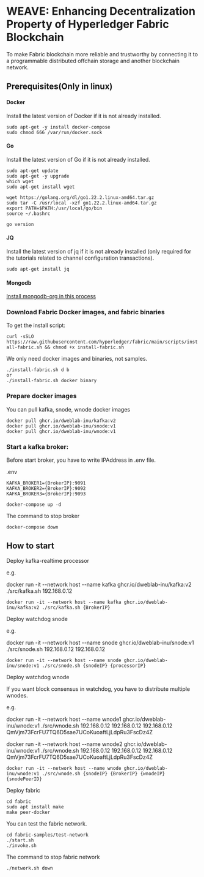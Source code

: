 # WEAVE: Enhancing Decentralization Property of Hyperledger Fabric Blockchain

To make Fabric blockchain more reliable and trustworthy by connecting it to a programmable distributed offchain storage and another blockchain network.



## Prerequisites(Only in linux)

#### Docker 

Install the latest version of Docker if it is not already installed.

```
sudo apt-get -y install docker-compose
sudo chmod 666 /var/run/docker.sock
``` 

#### Go

Install the latest version of Go if it is not already installed.

```
sudo apt-get update
sudo apt-get -y upgrade
which wget
sudo apt-get install wget

wget https://golang.org/dl/go1.22.2.linux-amd64.tar.gz
sudo tar -C /usr/local -xzf go1.22.2.linux-amd64.tar.gz
export PATH=$PATH:/usr/local/go/bin
source ~/.bashrc

go version
```

#### JQ

Install the latest version of jq if it is not already installed (only required for the tutorials related to channel configuration transactions).

```sudo apt-get install jq```

#### Mongodb

[Install mongodb-org in this process](https://www.mongodb.com/docs/manual/tutorial/install-mongodb-on-ubuntu/)



### Download Fabric Docker images, and fabric binaries

To get the install script:

```curl -sSLO https://raw.githubusercontent.com/hyperledger/fabric/main/scripts/install-fabric.sh && chmod +x install-fabric.sh```

We only need docker images and binaries, not samples.
```
./install-fabric.sh d b
or
./install-fabric.sh docker binary
```

### Prepare docker images

You can pull kafka, snode, wnode docker images

```
docker pull ghcr.io/dweblab-inu/kafka:v2
docker pull ghcr.io/dweblab-inu/snode:v1
docker pull ghcr.io/dweblab-inu/wnode:v1
```

### Start a kafka broker:

Before start broker, you have to write IPAddress in .env file.

.env
```
KAFKA_BROKER1={BrokerIP}:9091
KAFKA_BROKER2={BrokerIP}:9092
KAFKA_BROKER3={BrokerIP}:9093
```

```docker-compose up -d```

The command to stop broker

```docker-compose down```

## How to start

Deploy kafka-realtime processor

 e.g. 
 
docker run -it --network host --name kafka ghcr.io/dweblab-inu/kafka:v2 ./src/kafka.sh 192.168.0.12

```
docker run -it --network host --name kafka ghcr.io/dweblab-inu/kafka:v2 ./src/kafka.sh {BrokerIP}
```

Deploy watchdog snode

e.g. 

docker run -it --network host --name snode ghcr.io/dweblab-inu/snode:v1 ./src/snode.sh 192.168.0.12 192.168.0.12

```
docker run -it --network host --name snode ghcr.io/dweblab-inu/snode:v1 ./src/snode.sh {snodeIP} {processorIP}
```

Deploy watchdog wnode

If you want block consensus in watchdog, you have to distribute multiple wnodes.

e.g. 
   
   docker run -it  --network host --name wnode1 ghcr.io/dweblab-inu/wnode:v1 ./src/wnode.sh 192.168.0.12 192.168.0.12 192.168.0.12 QmVjm73FcrFU7TQ6D5sae7UCoKuoaftLjLdpRu3FscDz4Z

   docker run -it  --network host --name wnode2 ghcr.io/dweblab-inu/wnode:v1 ./src/wnode.sh 192.168.0.12 192.168.0.12 192.168.0.12 QmVjm73FcrFU7TQ6D5sae7UCoKuoaftLjLdpRu3FscDz4Z
     
```
docker run -it --network host --name wnode ghcr.io/dweblab-inu/wnode:v1 ./src/wnode.sh {snodeIP} {BrokerIP} {wnodeIP} {snodePeerID}
```

Deploy fabric 

```
cd fabric
sudo apt install make
make peer-docker
```

You can test the fabric network.

```
cd fabric-samples/test-network
./start.sh
./invoke.sh 
```

The command to stop fabric network

```./network.sh down```
